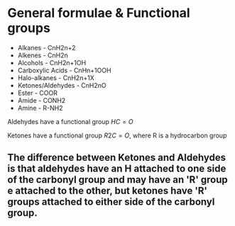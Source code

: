 # General formulae & Functional groups

- Alkanes - CnH2n+2
- Alkenes  - CnH2n
- Alcohols - CnH2n+1OH
- Carboxylic Acids - CnHn+1OOH
- Halo-alkanes - CnH2n+1X
- Ketones/Aldehydes  - CnH2nO
- Ester - COOR
- Amide - CONH2
- Amine - R-NH2

Aldehydes have a functional group $HC=O$

Ketones have a functional group $R{2}C=O$, where R is a hydrocarbon group 

The difference between Ketones and Aldehydes is that aldehydes have an H attached to one side of the carbonyl group and may have an 'R' group e attached to the other, but ketones have 'R' groups attached to either side of the carbonyl group.
- 

